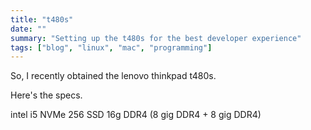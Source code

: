 ```yaml
---
title: "t480s"
date: ""
summary: "Setting up the t480s for the best developer experience"
tags: ["blog", "linux", "mac", "programming"]
---
```


So, I recently obtained the lenovo thinkpad t480s.

Here's the specs.

intel i5 
NVMe 256 SSD
16g DDR4 (8 gig DDR4 + 8 gig DDR4)
